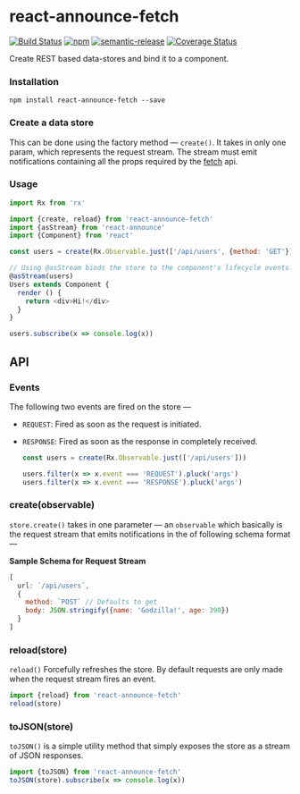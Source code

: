 # react-announce-fetch
[![Build Status](https://travis-ci.org/tusharmath/react-announce-fetch.svg?branch=master)](https://travis-ci.org/tusharmath/react-announce-fetch) [![npm](https://img.shields.io/npm/v/react-announce-fetch.svg)]() [![semantic-release](https://img.shields.io/badge/%20%20%F0%9F%93%A6%F0%9F%9A%80-semantic--release-e10079.svg)](https://github.com/semantic-release/semantic-release)
[![Coverage Status](https://coveralls.io/repos/github/tusharmath/react-announce-fetch/badge.svg?branch=master)](https://coveralls.io/github/tusharmath/react-announce-fetch?branch=master)

Create REST based data-stores and bind it to a component.

### Installation
```
npm install react-announce-fetch --save
```

### Create a data store
This can be done using the factory method — `create()`. It takes in only one param, which represents the request stream. The stream must emit notifications containing all the props required by the [fetch](https://github.com/github/fetch) api.


### Usage

```javascript
import Rx from 'rx'

import {create, reload} from 'react-announce-fetch'
import {asStream} from 'react-announce'
import {Component} from 'react'

const users = create(Rx.Observable.just(['/api/users', {method: 'GET'}]))

// Using @asStream binds the store to the component's lifecycle events.  
@asStream(users)
Users extends Component {
  render () {
    return <div>Hi!</div>
  }
}

users.subscribe(x => console.log(x))

```

## API

### Events
The following two events are fired on the store —
- `REQUEST`: Fired as soon as the request is initiated.
- `RESPONSE`: Fired as soon as the response in completely received.

  ```javascript
  const users = create(Rx.Observable.just(['/api/users']))

  users.filter(x => x.event === 'REQUEST').pluck('args')
  users.filter(x => x.event === 'RESPONSE').pluck('args')
  ```

### create(observable)
`store.create()` takes in one parameter — an `observable` which basically is the request stream that emits notifications in the of following schema format —

**Sample Schema for Request Stream**
```javascript
[
  url: `/api/users`,
  {  
    method: `POST` // Defaults to get
    body: JSON.stringify({name: 'Godzilla!', age: 390})
  }
]
```
### reload(store)
`reload()` Forcefully refreshes the store. By default requests are only made when the request stream fires an event.

```javascript
import {reload} from 'react-announce-fetch'
reload(store)
```

### toJSON(store)
`toJSON()` is a simple utility method that simply exposes the store as a stream of JSON responses.

```javascript
import {toJSON} from 'react-announce-fetch'
toJSON(store).subscribe(x => console.log(x))
```
